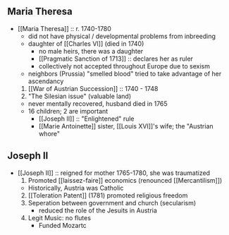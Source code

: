 ## Maria Theresa
- [[Maria Theresa]] :: r. 1740-1780
	- did not have physical / developmental problems from inbreeding
	- daughter of [[Charles VI]] (died in 1740)
		- no male heirs, there was a daughter
		- [[Pragmatic Sanction of 1713]] :: declares her as ruler
		- collectively not accepted throughout Europe due to sexism
	- neighbors (Prussia) "smelled blood" tried to take advantage of her ascendancy
	1. [[War of Austrian Succession]] :: 1740 - 1748
	2. "The Silesian issue" (valuable land)
	- never mentally recovered, husband died in 1765
	- 16 children; 2 are important
		- [[Joseph II]] :: "Enlightened" rule
		- [[Marie Antoinette]] sister, [[Louis XVI]]'s wife; the "Austrian whore"
## Joseph II
- [[Joseph II]] :: reigned for mother 1765-1780, she was traumatized
	1. Promoted [[laissez-faire]] economics (renounced [[Mercantilism]])
	- Historically, Austria was Catholic
	2. [[Toleration Patent]] (1781) promoted religious freedom
	3. Seperation between government and church (secularism)
		- reduced the role of the Jesuits in Austria
	4. Legit Music: no flutes
		- Funded Mozartc
